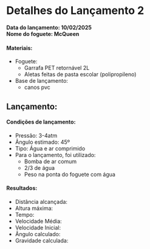 # Detalhes do Lançamento 2

**Data do lançamento: 10/02/2025**  
**Nome do foguete: McQueen**

#### Materiais:
* Foguete:  
    - Garrafa PET retornável 2L 
    - Aletas feitas de pasta escolar (polipropileno)
* Base de lançamento:
    - canos pvc


## Lançamento:
#### Condições de lançamento:
- Pressão: 3-4atm
- Ângulo estimado: 45º
- Tipo: Água e ar comprimido
- Para o lançamento, foi utilizado:
    - Bomba de ar comum
    - 2/3 de água
    - Peso na ponta do foguete com água

#### Resultados:
 - Distância alcançada:
 - Altura máxima:
 - Tempo:
 - Velocidade Média:
 - Velocidade Inicial:
 - Ângulo calculado:
 - Gravidade calculada:


